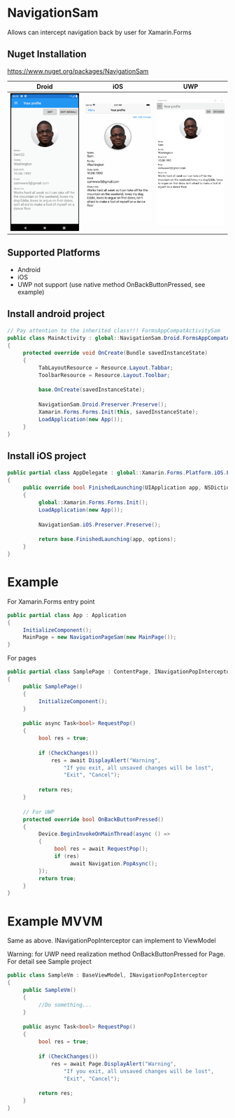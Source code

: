 # NavigationSam
Allows can intercept navigation back by user for Xamarin.Forms

## Nuget Installation
https://www.nuget.org/packages/NavigationSam

<table>
  <thead>
    <tr>
      <th>Droid</th>
      <th>iOS</th>
      <th>UWP</th>
    </tr>
  </thead>
  <tbody>
    <tr>
      <td><img src="Nuget/1.gif" width="300" /></td>
      <td><img src="Nuget/2.gif" width="300" /></td>
      <td><img src="Nuget/3.gif" width="300" /></td>
    </tr>
  </tbody>
</table>

## Supported Platforms
 - Android
 - iOS
 - UWP not support (use native method OnBackButtonPressed, see example)
 
 
 ## Install android project
```c#
// Pay attention to the inherited class!!! FormsAppCompatActivitySam
public class MainActivity : global::NavigationSam.Droid.FormsAppCompatActivitySam
{
     protected override void OnCreate(Bundle savedInstanceState)
     {
          TabLayoutResource = Resource.Layout.Tabbar;
          ToolbarResource = Resource.Layout.Toolbar;
          
          base.OnCreate(savedInstanceState);

          NavigationSam.Droid.Preserver.Preserve();
          Xamarin.Forms.Forms.Init(this, savedInstanceState);
          LoadApplication(new App());
     }
}
```

## Install iOS project
```c#
public partial class AppDelegate : global::Xamarin.Forms.Platform.iOS.FormsApplicationDelegate
{
     public override bool FinishedLaunching(UIApplication app, NSDictionary options)
     {
          global::Xamarin.Forms.Forms.Init();
          LoadApplication(new App());
	  
          NavigationSam.iOS.Preserver.Preserve();

          return base.FinishedLaunching(app, options);
     }
}
```

# Example
For Xamarin.Forms entry point
```c#
public partial class App : Application
{
     InitializeComponent();
     MainPage = new NavigationPageSam(new MainPage());
}
```
For pages
```c#
public partial class SamplePage : ContentPage, INavigationPopInterceptor
{
     public SamplePage()
     {
          InitializeComponent();
     }
     
     public async Task<bool> RequestPop()
     {
          bool res = true;

          if (CheckChanges())
              res = await DisplayAlert("Warning",
                  "If you exit, all unsaved changes will be lost", 
                  "Exit", "Cancel");

          return res;
     }
     
     // For UWP
     protected override bool OnBackButtonPressed()
     {
          Device.BeginInvokeOnMainThread(async () =>
          {
               bool res = await RequestPop();
               if (res)
                    await Navigation.PopAsync();
          });
          return true;
     }
}
```

# Example MVVM
Same as above. 
INavigationPopInterceptor can implement to ViewModel

Warning: for UWP need realization method OnBackButtonPressed for Page. For detail see Sample project
```c#
public class SampleVm : BaseViewModel, INavigationPopInterceptor
{
     public SampleVm()
     {
          //Do something...
     }
     
     public async Task<bool> RequestPop()
     {
          bool res = true;

          if (CheckChanges())
              res = await Page.DisplayAlert("Warning",
                  "If you exit, all unsaved changes will be lost", 
                  "Exit", "Cancel");

          return res;
     }
}
```
